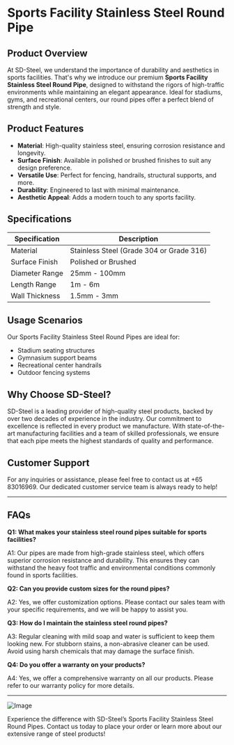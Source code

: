 # Sports Facility Stainless Steel Round Pipe

## Product Overview

At SD-Steel, we understand the importance of durability and aesthetics in sports facilities. That's why we introduce our premium **Sports Facility Stainless Steel Round Pipe**, designed to withstand the rigors of high-traffic environments while maintaining an elegant appearance. Ideal for stadiums, gyms, and recreational centers, our round pipes offer a perfect blend of strength and style.

## Product Features

- **Material**: High-quality stainless steel, ensuring corrosion resistance and longevity.
- **Surface Finish**: Available in polished or brushed finishes to suit any design preference.
- **Versatile Use**: Perfect for fencing, handrails, structural supports, and more.
- **Durability**: Engineered to last with minimal maintenance.
- **Aesthetic Appeal**: Adds a modern touch to any sports facility.

## Specifications

| Specification       | Description                                           |
|---------------------|-------------------------------------------------------|
| Material            | Stainless Steel (Grade 304 or Grade 316)               |
| Surface Finish      | Polished or Brushed                                   |
| Diameter Range      | 25mm - 100mm                                          |
| Length Range        | 1m - 6m                                               |
| Wall Thickness      | 1.5mm - 3mm                                           |

## Usage Scenarios

Our Sports Facility Stainless Steel Round Pipes are ideal for:

- Stadium seating structures
- Gymnasium support beams
- Recreational center handrails
- Outdoor fencing systems

## Why Choose SD-Steel?

SD-Steel is a leading provider of high-quality steel products, backed by over two decades of experience in the industry. Our commitment to excellence is reflected in every product we manufacture. With state-of-the-art manufacturing facilities and a team of skilled professionals, we ensure that each pipe meets the highest standards of quality and performance.

## Customer Support

For any inquiries or assistance, please feel free to contact us at +65 83016969. Our dedicated customer service team is always ready to help!

---

## FAQs

**Q1: What makes your stainless steel round pipes suitable for sports facilities?**

A1: Our pipes are made from high-grade stainless steel, which offers superior corrosion resistance and durability. This ensures they can withstand the heavy foot traffic and environmental conditions commonly found in sports facilities.

**Q2: Can you provide custom sizes for the round pipes?**

A2: Yes, we offer customization options. Please contact our sales team with your specific requirements, and we will be happy to assist you.

**Q3: How do I maintain the stainless steel round pipes?**

A3: Regular cleaning with mild soap and water is sufficient to keep them looking new. For stubborn stains, a non-abrasive cleaner can be used. Avoid using harsh chemicals that may damage the surface finish.

**Q4: Do you offer a warranty on your products?**

A4: Yes, we offer a comprehensive warranty on all our products. Please refer to our warranty policy for more details.

---

![Image](https://github.com/user-attachments/assets/2567258e-e124-4816-932d-1809bd27ef0b)

Experience the difference with SD-Steel’s Sports Facility Stainless Steel Round Pipes. Contact us today to place your order or learn more about our extensive range of steel products!